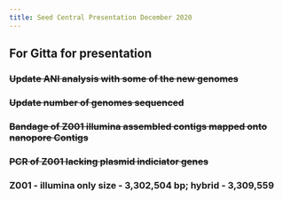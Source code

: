```yaml
---
title: Seed Central Presentation December 2020
---
```


## **For Gitta for presentation**
### ~~Update ANI analysis with some of the new genomes~~

### ~~Update number of genomes sequenced~~ 

### ~~Bandage of Z001 illumina assembled contigs mapped onto nanopore Contigs~~

### ~~PCR of Z001 lacking plasmid indiciator genes~~ 

### Z001 - illumina only size - 3,302,504 bp; hybrid - 3,309,559

### 
